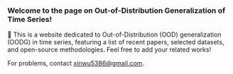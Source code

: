 ### Welcome to the page on Out-of-Distribution Generalization of Time Series!
🤗 This is a website dedicated to Out-of-Distribution (OOD) generalization (OODG) in time series, featuring a list of recent papers, selected datasets, and open-source methodologies. Feel free to add your related works! 

For problems, contact xinwu5386@gmail.com. 